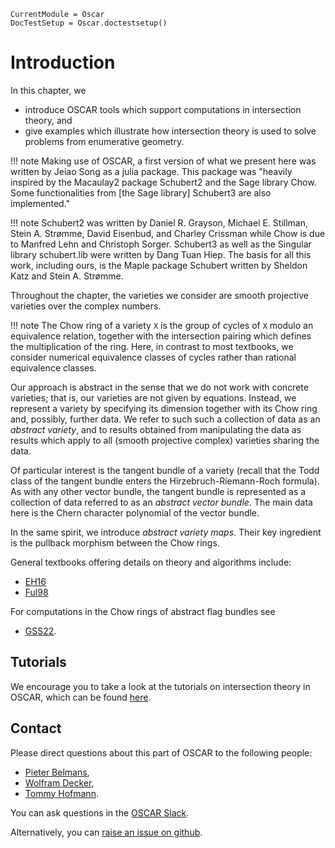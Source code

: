 ```@meta
CurrentModule = Oscar
DocTestSetup = Oscar.doctestsetup()
```

# Introduction

In this chapter, we
- introduce OSCAR tools which support computations in intersection theory, and
- give examples which illustrate how intersection theory is used to solve problems from enumerative geometry.

!!! note
    Making use of OSCAR, a first version of what we present here was written by Jeiao Song as a julia package.
    This package was "heavily inspired by the Macaulay2 package Schubert2 and the Sage library Chow. Some
    functionalities from [the Sage library] Schubert3 are also implemented."

!!! note
    Schubert2 was written by Daniel R. Grayson, Michael E. Stillman, Stein A. Strømme, David Eisenbud, and Charley Crissman
    while Chow is due to Manfred Lehn and Christoph Sorger. Schubert3  as well as the Singular library schubert.lib were
    written by Dang Tuan Hiep. The basis for all this work, including ours, is the Maple package Schubert written
    by Sheldon Katz and Stein A. Strømme.

Throughout the chapter, the varieties we consider are smooth projective varieties over the complex numbers.

!!! note
    The Chow ring of a variety `X` is the group of cycles of `X` modulo an equivalence relation,
    together with the intersection pairing which defines the multiplication of the ring. Here,
    in contrast to most textbooks, we consider numerical equivalence classes of cycles rather than
    rational equivalence classes.

Our approach is abstract in the sense that we do not work with concrete varieties; that is,
our varieties are not given by equations. Instead, we represent a variety by specifying its
dimension together with its Chow ring and, possibly, further data. We refer to such such
a collection of data as an *abstract variety*, and to results obtained from manipulating
the data as results which apply to all (smooth projective complex) varieties sharing the data. 

Of particular interest is the tangent bundle of a variety (recall that the Todd class of the
tangent bundle enters the Hirzebruch-Riemann-Roch formula). As with any other vector bundle,
the tangent bundle is represented as a collection of data referred to as an *abstract vector bundle*.
The main data here is the Chern character polynomial of the vector bundle.

In the same spirit, we introduce  *abstract variety maps*. Their key ingredient is the pullback 
morphism between the Chow rings.

General textbooks offering details on theory and algorithms include: 
- [EH16](@cite)
- [Ful98](@cite)

For computations in the Chow rings of abstract flag bundles see 
- [GSS22](@cite).


## Tutorials

We encourage you to take a look at the tutorials on intersection theory in OSCAR,
which can be found [here](https://www.oscar-system.org/tutorials/IntersectionTheory/).


## Contact

Please direct questions about this part of OSCAR to the following
people:
* [Pieter Belmans](https://pbelmans.ncag.info/),
* [Wolfram Decker](https://math.rptu.de/en/wgs/agag/people/head/decker),
* [Tommy Hofmann](https://www.thofma.com/).

You can ask questions in the [OSCAR Slack](https://www.oscar-system.org/community/#slack).

Alternatively, you can [raise an issue on github](https://www.oscar-system.org/community/#how-to-report-issues).
